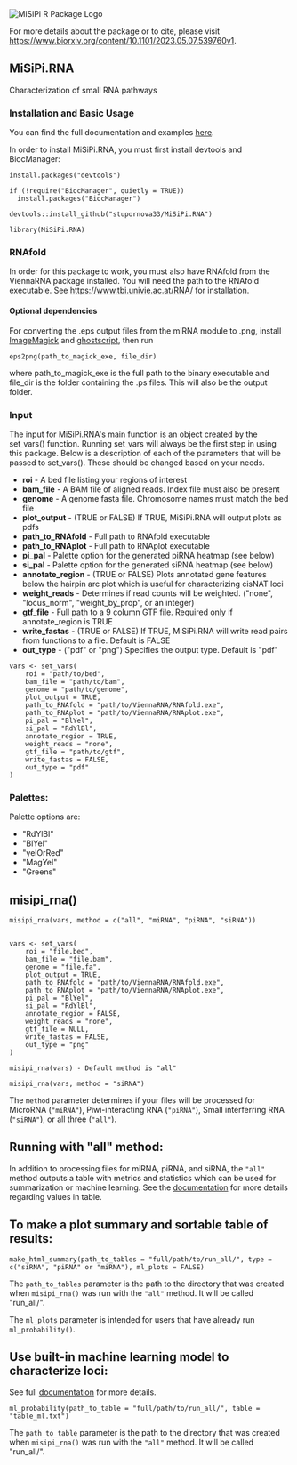 <picture>
  <source media="(prefers-color-scheme: dark)" srcset="https://github.com/stupornova33/MiSiPi.RNA/assets/49455915/0f2caeae-12d2-4e87-9b85-44f568a1c44e">
  <source media="(prefers-color-scheme: light)" srcset="https://user-images.githubusercontent.com/63005660/236967995-82baabed-6ebf-45e1-a2d2-7e5ab27451a2.png">
  <img alt="MiSiPi R Package Logo" src="https://user-images.githubusercontent.com/63005660/236967995-82baabed-6ebf-45e1-a2d2-7e5ab27451a2.png">
</picture>

For more details about the package or to cite, please visit https://www.biorxiv.org/content/10.1101/2023.05.07.539760v1.

## MiSiPi.RNA
Characterization of small RNA pathways

### Installation and Basic Usage
You can find the full documentation and examples [here](https://github.com/stupornova33/MiSiPi.RNA/blob/main/documentation/Documentation.html).

In order to install MiSiPi.RNA, you must first install devtools and BiocManager:

```
install.packages("devtools")

if (!require("BiocManager", quietly = TRUE))
  install.packages("BiocManager")
  
devtools::install_github("stupornova33/MiSiPi.RNA")

library(MiSiPi.RNA)

```

### RNAfold
In order for this package to work, you must also have RNAfold from the ViennaRNA
package installed. You will need the path to the RNAfold executable.
See https://www.tbi.univie.ac.at/RNA/ for installation.

#### Optional dependencies 
For converting the .eps output files from the miRNA module to .png, install [ImageMagick](https://imagemagick.org/index.php) and [ghostscript](https://www.ghostscript.com/), 
then run 
```
eps2png(path_to_magick_exe, file_dir)
```
where path_to_magick_exe is the full path to the binary executable and file_dir is the folder containing the .ps files. This will also be the output folder.

### Input
The input for MiSiPi.RNA's main function is an object created by the set_vars() function. Running set_vars will always be the first step in using this package. Below is a description of each of the parameters that will be passed to set_vars(). These should be changed based on your needs.

- **roi**             - A bed file listing your regions of interest
- **bam_file**        - A BAM file of aligned reads. Index file must also be present
- **genome**          - A genome fasta file. Chromosome names must match the bed file
- **plot_output**     - (TRUE or FALSE) If TRUE, MiSiPi.RNA will output plots as pdfs
- **path_to_RNAfold** - Full path to RNAfold executable
- **path_to_RNAplot** - Full path to RNAplot executable
- **pi_pal**          - Palette option for the generated piRNA heatmap (see below)
- **si_pal**          - Palette option for the generated siRNA heatmap (see below)
- **annotate_region** - (TRUE or FALSE) Plots annotated gene features below the hairpin arc plot which is useful for characterizing cisNAT loci
- **weight_reads**    - Determines if read counts will be weighted. ("none", "locus_norm", "weight_by_prop", or an integer) 
- **gtf_file**        - Full path to a 9 column GTF file. Required only if annotate_region is TRUE
- **write_fastas**    - (TRUE or FALSE) If TRUE, MiSiPi.RNA will write read pairs from functions to a file. Default is FALSE
- **out_type**        - ("pdf" or "png") Specifies the output type. Default is "pdf"


```
vars <- set_vars(
    roi = "path/to/bed",
    bam_file = "path/to/bam", 
    genome = "path/to/genome",
    plot_output = TRUE, 
    path_to_RNAfold = "path/to/ViennaRNA/RNAfold.exe",
    path_to_RNAplot = "path/to/ViennaRNA/RNAplot.exe",
    pi_pal = "BlYel",
    si_pal = "RdYlBl",
    annotate_region = TRUE,
    weight_reads = "none",
    gtf_file = "path/to/gtf",
    write_fastas = FALSE,
    out_type = "pdf"
)

```

### Palettes:
Palette options are:
- "RdYlBl"
- "BlYel"
- "yelOrRed"
- "MagYel"
- "Greens"

## misipi_rna()

```
misipi_rna(vars, method = c("all", "miRNA", "piRNA", "siRNA"))


vars <- set_vars(
    roi = "file.bed",
    bam_file = "file.bam",
    genome = "file.fa",
    plot_output = TRUE,
    path_to_RNAfold = "path/to/ViennaRNA/RNAfold.exe",
    path_to_RNAplot = "path/to/ViennaRNA/RNAplot.exe",
    pi_pal = "BlYel",
    si_pal = "RdYlBl",
    annotate_region = FALSE,
    weight_reads = "none",
    gtf_file = NULL,
    write_fastas = FALSE,
    out_type = "png"
)

misipi_rna(vars) - Default method is "all"

misipi_rna(vars, method = "siRNA")

```

The ```method``` parameter determines if your files will be processed for MicroRNA (```"miRNA"```), Piwi-interacting RNA (```"piRNA"```), Small interferring RNA (```"siRNA"```), or all three (```"all"```).

## Running with "all" method:
In addition to processing files for miRNA, piRNA, and siRNA, the ```"all"``` method outputs a table with metrics and statistics which can be used for summarization or machine learning. See the [documentation](https://github.com/stupornova33/MiSiPi.RNA/blob/main/documentation/Documentation.html) for more details regarding values in table.




## To make a plot summary and sortable table of results:

```
make_html_summary(path_to_tables = "full/path/to/run_all/", type = c("siRNA", "piRNA" or "miRNA"), ml_plots = FALSE)
```
The ```path_to_tables``` parameter is the path to the directory that was created when ```misipi_rna()``` was run with the ```"all"``` method. It will be called "run_all/".

The ```ml_plots``` parameter is intended for users that have already run ```ml_probability()```.

## Use built-in machine learning model to characterize loci:
See full [documentation](https://github.com/stupornova33/MiSiPi.RNA/blob/main/documentation/Documentation.html) for more details. 

```
ml_probability(path_to_table = "full/path/to/run_all/", table = "table_ml.txt")
```
The ```path_to_table``` parameter is the path to the directory that was created when ```misipi_rna()``` was run with the ```"all"``` method. It will be called "run_all/".




